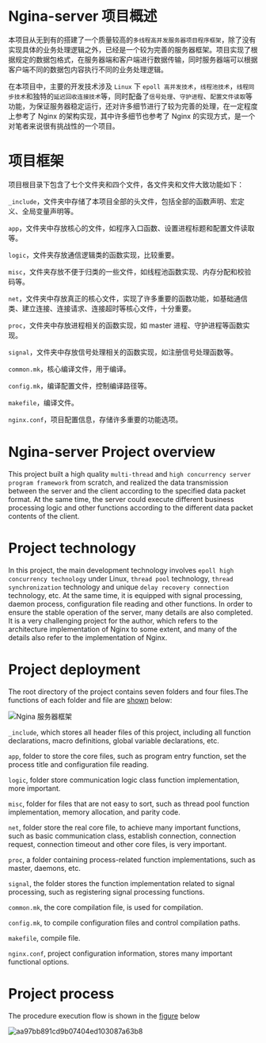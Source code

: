 # Ngina-server 项目概述

本项目从无到有的搭建了一个质量较高的`多线程高并发服务器项目程序框架`，除了没有实现具体的业务处理逻辑之外，已经是一个较为完善的服务器框架。项目实现了根据规定的数据包格式，在服务器端和客户端进行数据传输，同时服务器端可以根据客户端不同的数据包内容执行不同的业务处理逻辑。

在本项目中，主要的开发技术涉及 `Linux` 下 `epoll 高并发技术`，`线程池技术`，`线程同步技术`和独特的`延迟回收连接技术`等，同时配备了`信号处理`、`守护进程`、`配置文件读取`等功能，为保证服务器稳定运行，还对许多细节进行了较为完善的处理，在一定程度上参考了 Nginx 的架构实现，其中许多细节也参考了 Nginx 的实现方式，是一个对笔者来说很有挑战性的一个项目。

# 项目框架
项目根目录下包含了七个文件夹和四个文件，各文件夹和文件大致功能如下：

`_include`，文件夹中存储了本项目全部的头文件，包括全部的函数声明、宏定义、全局变量声明等。

`app`，文件夹中存放核心的文件，如程序入口函数、设置进程标题和配置文件读取等。

`logic`，文件夹存放通信逻辑类的函数实现，比较重要。

`misc`，文件夹存放不便于归类的一些文件，如线程池函数实现、内存分配和校验码等。

`net`，文件夹中存放真正的核心文件，实现了许多重要的函数功能，如基础通信类、建立连接、连接请求、连接超时等核心文件，十分重要。

`proc`，文件夹中存放进程相关的函数实现，如 master 进程、守护进程等函数实现。

`signal`，文件夹中存放信号处理相关的函数实现，如注册信号处理函数等。

`common.mk`，核心编译文件，用于编译。

`config.mk`，编译配置文件，控制编译路径等。

`makefile`，编译文件。

`nginx.conf`，项目配置信息，存储许多重要的功能选项。

# Ngina-server Project overview
This project built a high quality `multi-thread` and `high concurrency server program framework` from scratch, and realized the data transmission between the server and the client according to the specified data packet format. At the same time, the server could execute different business processing logic and other functions according to the different data packet contents of the client.

# Project technology
In this project, the main development technology involves `epoll high concurrency technology` under Linux, `thread pool` technology, `thread synchronization` technology and unique `delay recovery connection` technology, etc. At the same time, it is equipped with signal processing, daemon process, configuration file reading and other functions. In order to ensure the stable operation of the server, many details are also completed. It is a very challenging project for the author, which refers to the architecture implementation of Nginx to some extent, and many of the details also refer to the implementation of Nginx.

# Project deployment
The root directory of the project contains seven folders and four files.The functions of each folder and file are [shown](https://www.processon.com/embed/63c9de808363e12bdd5be0d9) below:

![Ngina 服务器框架](https://user-images.githubusercontent.com/98629981/215273229-a569921d-f4b4-4a29-a3d9-d447a39fe398.jpg)


`_include`, which stores all header files of this project, including all function declarations, macro definitions, global variable declarations, etc.

`app`, folder to store the core files, such as program entry function, set the process title and configuration file reading.

`logic`, folder store communication logic class function implementation, more important.

`misc`, folder for files that are not easy to sort, such as thread pool function implementation, memory allocation, and parity code.

`net`, folder store the real core file, to achieve many important functions, such as basic communication class, establish connection, connection request, connection timeout and other core files, is very important.

`proc`, a folder containing process-related function implementations, such as master, daemons, etc.

`signal`, the folder stores the function implementation related to signal processing, such as registering signal processing functions.

`common.mk`, the core compilation file, is used for compilation.

`config.mk`, to compile configuration files and control compilation paths.

`makefile`, compile file.

`nginx.conf`, project configuration information, stores many important functional options.

# Project process
The procedure execution flow is shown in the [figure](https://www.processon.com/embed/63d48e749b89530fb85c7d4f) below

![aa97bb891cd9b07404ed103087a63b8](https://user-images.githubusercontent.com/98629981/215250278-13b95a2e-d73d-4a18-84a7-bbe37969bed3.png)

